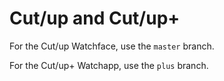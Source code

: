 # Cut/up and Cut/up+

For the Cut/up Watchface, use the `master` branch.

For the Cut/up+ Watchapp, use the `plus` branch.
